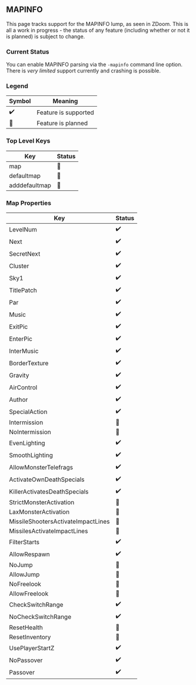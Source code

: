 ## MAPINFO

This page tracks support for the MAPINFO lump, as seen in ZDoom. This is all a work in progress - the status of any feature (including whether or not it is planned) is subject to change.

### Current Status

You can enable MAPINFO parsing via the `-mapinfo` command line option. There is *very limited* support currently and crashing is possible.

### Legend

| Symbol             | Meaning                        |
| ------------------ | ------------------------------ |
| :heavy_check_mark: | Feature is supported           |
| :telescope:        | Feature is planned             |

### Top Level Keys

| Key           | Status          |
| ------------- | --------------- |
| map           | :telescope:     |
| defaultmap    | :telescope:     |
| adddefaultmap | :telescope:     |

### Map Properties

| Key                                | Status          |
| ---------------------------------- | --------------- |
| LevelNum                           | :heavy_check_mark: |
| Next                               | :heavy_check_mark: |
| SecretNext                         | :heavy_check_mark: |
| Cluster                            | :heavy_check_mark: |
| Sky1                               | :heavy_check_mark: |
| TitlePatch                         | :heavy_check_mark: |
| Par                                | :heavy_check_mark: |
| Music                              | :heavy_check_mark: |
| ExitPic                            | :heavy_check_mark: |
| EnterPic                           | :heavy_check_mark: |
| InterMusic                         | :heavy_check_mark: |
| BorderTexture                      | :heavy_check_mark: |
| Gravity                            | :heavy_check_mark: |
| AirControl                         | :heavy_check_mark: |
| Author                             | :heavy_check_mark: |
| SpecialAction                      | :heavy_check_mark: |
| Intermission                       | :telescope:     |
| NoIntermission                     | :telescope:     |
| EvenLighting                       | :heavy_check_mark: |
| SmoothLighting                     | :heavy_check_mark: |
| AllowMonsterTelefrags              | :heavy_check_mark: |
| ActivateOwnDeathSpecials           | :heavy_check_mark: |
| KillerActivatesDeathSpecials       | :heavy_check_mark: |
| StrictMonsterActivation            | :telescope:     |
| LaxMonsterActivation               | :telescope:     |
| MissileShootersActivateImpactLines | :telescope:     |
| MissilesActivateImpactLines        | :telescope:     |
| FilterStarts                       | :heavy_check_mark: |
| AllowRespawn                       | :heavy_check_mark: |
| NoJump                             | :telescope:     |
| AllowJump                          | :telescope:     |
| NoFreelook                         | :telescope:     |
| AllowFreelook                      | :telescope:     |
| CheckSwitchRange                   | :heavy_check_mark: |
| NoCheckSwitchRange                 | :heavy_check_mark: |
| ResetHealth                        | :telescope:     |
| ResetInventory                     | :telescope:     |
| UsePlayerStartZ                    | :heavy_check_mark: |
| NoPassover                         | :heavy_check_mark: |
| Passover                           | :heavy_check_mark: |
